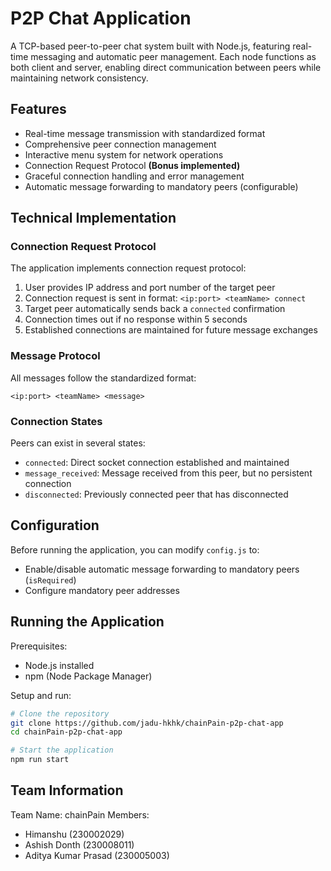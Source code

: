 # P2P Chat Application

A TCP-based peer-to-peer chat system built with Node.js, featuring real-time messaging and automatic peer management. Each node functions as both client and server, enabling direct communication between peers while maintaining network consistency.

## Features

- Real-time message transmission with standardized format
- Comprehensive peer connection management
- Interactive menu system for network operations
- Connection Request Protocol **(Bonus implemented)**
- Graceful connection handling and error management
- Automatic message forwarding to mandatory peers (configurable)

## Technical Implementation

### Connection Request Protocol

The application implements connection request protocol:

1. User provides IP address and port number of the target peer
2. Connection request is sent in format: `<ip:port> <teamName> connect`
3. Target peer automatically sends back a `connected` confirmation
4. Connection times out if no response within 5 seconds
5. Established connections are maintained for future message exchanges

### Message Protocol

All messages follow the standardized format:

```
<ip:port> <teamName> <message>
```

### Connection States

Peers can exist in several states:

- `connected`: Direct socket connection established and maintained
- `message_received`: Message received from this peer, but no persistent connection
- `disconnected`: Previously connected peer that has disconnected

## Configuration

Before running the application, you can modify `config.js` to:

- Enable/disable automatic message forwarding to mandatory peers (`isRequired`)
- Configure mandatory peer addresses

## Running the Application

Prerequisites:

- Node.js installed
- npm (Node Package Manager)

Setup and run:

```bash
# Clone the repository
git clone https://github.com/jadu-hkhk/chainPain-p2p-chat-app
cd chainPain-p2p-chat-app

# Start the application
npm run start
```

## Team Information

Team Name: chainPain
Members:

- Himanshu (230002029)
- Ashish Donth (230008011)
- Aditya Kumar Prasad (230005003)
